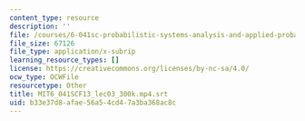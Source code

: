```yaml
---
content_type: resource
description: ''
file: /courses/6-041sc-probabilistic-systems-analysis-and-applied-probability-fall-2013/b33e37d8afae56a54cd47a3ba368ac8c_MIT6_041SCF13_lec03_300k.mp4.srt
file_size: 67126
file_type: application/x-subrip
learning_resource_types: []
license: https://creativecommons.org/licenses/by-nc-sa/4.0/
ocw_type: OCWFile
resourcetype: Other
title: MIT6_041SCF13_lec03_300k.mp4.srt
uid: b33e37d8-afae-56a5-4cd4-7a3ba368ac8c
---
```


